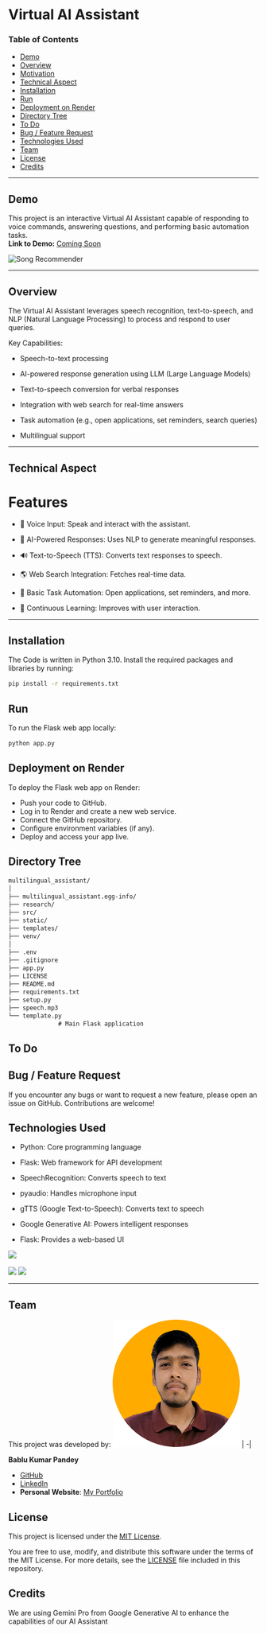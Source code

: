 # Virtual AI Assistant

### Table of Contents
- [Demo](#demo)
- [Overview](#overview)
- [Motivation](#motivation)
- [Technical Aspect](#technical-aspect)
- [Installation](#installation)
- [Run](#run)
- [Deployment on Render](#deployment-on-render)
- [Directory Tree](#directory-tree)
- [To Do](#to-do)
- [Bug / Feature Request](#bug--feature-request)
- [Technologies Used](#technologies-used)
- [Team](#team)
- [License](#license)
- [Credits](#credits)

---
## Demo
This project is an interactive Virtual AI Assistant capable of responding to voice commands, answering questions, and performing basic automation tasks.<br>
**Link to Demo:** [Coming Soon](#) 

![Song Recommender](https://i.imgur.com/zpHLSGd.png)

---

## Overview
The Virtual AI Assistant leverages speech recognition, text-to-speech, and NLP (Natural Language Processing) to process and respond to user queries.

Key Capabilities:

- Speech-to-text processing

- AI-powered response generation using LLM (Large Language Models)

- Text-to-speech conversion for verbal responses

- Integration with web search for real-time answers

- Task automation (e.g., open applications, set reminders, search queries)

- Multilingual support
---

## Technical Aspect
# Features

- 🎤 Voice Input: Speak and interact with the assistant.

- 🤖 AI-Powered Responses: Uses NLP to generate meaningful responses.

- 🔊 Text-to-Speech (TTS): Converts text responses to speech.

- 🌎 Web Search Integration: Fetches real-time data.

- 📅 Basic Task Automation: Open applications, set reminders, and more.

- 🔄 Continuous Learning: Improves with user interaction.
  
---

## Installation
The Code is written in Python 3.10. Install the required packages and libraries by running:

```bash
pip install -r requirements.txt
```

## Run
To run the Flask web app locally:

```bash
python app.py
```

## Deployment on Render

To deploy the Flask web app on Render:
- Push your code to GitHub.
- Log in to Render and create a new web service.
- Connect the GitHub repository.
- Configure environment variables (if any).
- Deploy and access your app live.

## Directory Tree 
```
multilingual_assistant/
│
├── multilingual_assistant.egg-info/
├── research/
├── src/
├── static/
├── templates/
├── venv/
│
├── .env
├── .gitignore
├── app.py
├── LICENSE
├── README.md
├── requirements.txt
├── setup.py
├── speech.mp3
└── template.py
              # Main Flask application
```

## To Do

<!-- - Expand dataset for better recommendations.
- Experiment with collaborative filtering.
- Integrate user-based recommendations. -->

## Bug / Feature Request
If you encounter any bugs or want to request a new feature, please open an issue on GitHub. Contributions are welcome!

## Technologies Used
- Python: Core programming language

- Flask: Web framework for API development

- SpeechRecognition: Converts speech to text

- pyaudio: Handles microphone input

- gTTS (Google Text-to-Speech): Converts text to speech

- Google Generative AI: Powers intelligent responses

- Flask: Provides a web-based UI

![](https://forthebadge.com/images/badges/made-with-python.svg)

[<img target="_blank" src="https://www.techzine.eu/wp-content/uploads/2024/04/gemini-768x482.jpg" width=250>](https://pandas.pydata.org/docs/)
[<img target="_blank" src="https://media.istockphoto.com/id/1367728606/vector/conversational-ai-concept-natural-language-processing-nlp-computational-linguistics-concept.jpg?s=612x612&w=0&k=20&c=YB1PDavNi9HCRnFlhb2g5y9lhOl3CIAxbSNvZifB_F0=" width=230>](https://pandas.pydata.org/docs/)
<!-- [<img target="_blank" src="https://icon2.cleanpng.com/20180829/okc/kisspng-flask-python-web-framework-representational-state-flask-stickker-1713946755581.webp" width=170>](https://flask.palletsprojects.com/en/stable/) 
[<img target="_blank" src="https://upload.wikimedia.org/wikipedia/commons/thumb/3/31/NumPy_logo_2020.svg/512px-NumPy_logo_2020.svg.png" width=200>](https://numpy.org/doc/)  -->

---

## Team
This project was developed by:
[![Bablu kumar pandey](https://github.com/Creator-Turbo/images-/blob/main/resized_image.png?raw=true)](ressume_link) |
-|

**Bablu Kumar Pandey**

- [GitHub](https://github.com/Creator-Turbo)  
- [LinkedIn](https://www.linkedin.com/in/bablu-kumar-pandey-313764286/)
- **Personal Website**: [My Portfolio](https://creator-turbo.github.io/Creator-Turbo-Portfolio-website/)

## License

This project is licensed under the [MIT License](LICENSE).

You are free to use, modify, and distribute this software under the terms of the MIT License. For more details, see the [LICENSE](LICENSE) file included in this repository.

## Credits

We are using Gemini Pro from Google Generative AI to enhance the capabilities of our AI Assistant
